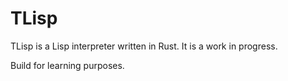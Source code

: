 # TLisp

TLisp is a Lisp interpreter written in Rust. It is a work in progress.

Build for learning purposes.
